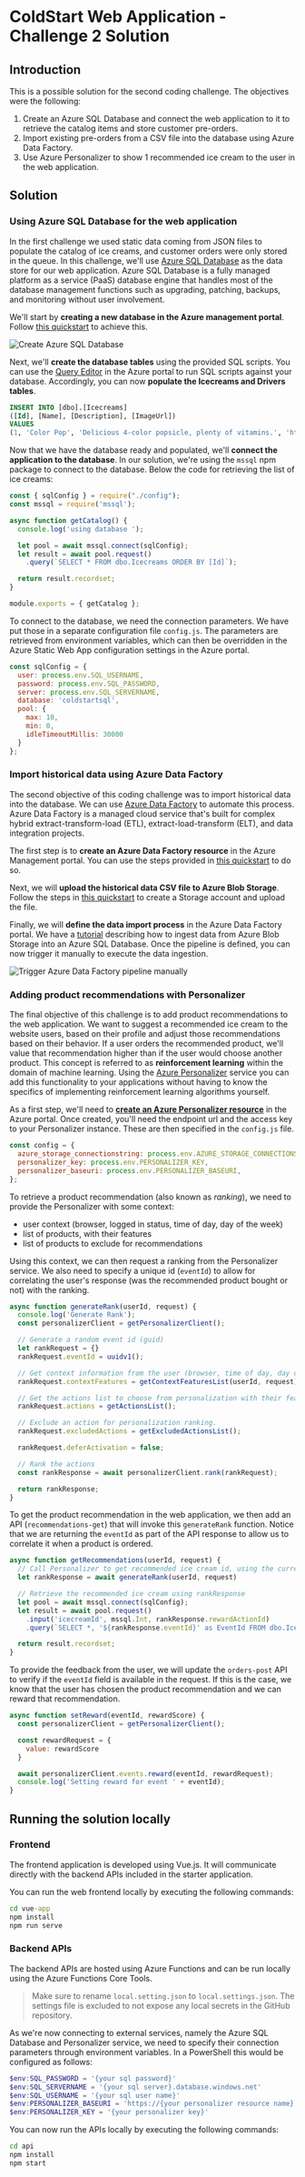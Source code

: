 # ColdStart Web Application - Challenge 2 Solution

## Introduction

This is a possible solution for the second coding challenge. The objectives were the following:

1. Create an Azure SQL Database and connect the web application to it to retrieve the catalog items and store customer pre-orders.
2. Import existing pre-orders from a CSV file into the database using Azure Data Factory.
3. Use Azure Personalizer to show 1 recommended ice cream to the user in the web application.

## Solution

### Using Azure SQL Database for the web application

In the first challenge we used static data coming from JSON files to populate the catalog of ice creams, and customer orders were only stored in the queue. In this challenge, we'll use [Azure SQL Database](https://docs.microsoft.com/en-us/azure/azure-sql/database/sql-database-paas-overview?ocid=aid3027557) as the data store for our web application. Azure SQL Database is a fully managed platform as a service (PaaS) database engine that handles most of the database management functions such as upgrading, patching, backups, and monitoring without user involvement. 

We'll start by **creating a new database in the Azure management portal**. Follow [this quickstart](https://docs.microsoft.com/en-us/azure/azure-sql/database/single-database-create-quickstart?tabs=azure-portal&ocid=aid3027557) to achieve this.

![Create Azure SQL Database](https://docs.microsoft.com/en-us/azure/azure-sql/database/media/single-database-create-quickstart/new-sql-database-basics.png)

Next, we'll **create the database tables** using the provided SQL scripts. You can use the [Query Editor](https://docs.microsoft.com/en-us/azure/azure-sql/database/connect-query-portal?ocid=aid3027557) in the Azure portal to run SQL scripts against your database. Accordingly, you can now **populate the Icecreams and Drivers tables**.

```sql
INSERT INTO [dbo].[Icecreams] 
([Id], [Name], [Description], [ImageUrl]) 
VALUES
(1, 'Color Pop', 'Delicious 4-color popsicle, plenty of vitamins.', 'https://coldstartsa.blob.core.windows.net/web/assets/Icecream1.png')
```

Now that we have the database ready and populated, we'll **connect the application to the database**. In our solution, we're using the `mssql` npm package to connect to the database. Below the code for retrieving the list of ice creams:

```javascript
const { sqlConfig } = require("./config");
const mssql = require('mssql');

async function getCatalog() {
  console.log('using database ');

  let pool = await mssql.connect(sqlConfig);
  let result = await pool.request()
    .query(`SELECT * FROM dbo.Icecreams ORDER BY [Id]`);

  return result.recordset;
}

module.exports = { getCatalog };
```

To connect to the database, we need the connection parameters. We have put those in a separate configuration file `config.js`. The parameters are retrieved from environment variables, which can then be overridden in the Azure Static Web App configuration settings in the Azure portal.

```javascript
const sqlConfig = {
  user: process.env.SQL_USERNAME,
  password: process.env.SQL_PASSWORD,
  server: process.env.SQL_SERVERNAME,
  database: 'coldstartsql',
  pool: {
    max: 10,
    min: 0,
    idleTimeoutMillis: 30000
  }
};
```

### Import historical data using Azure Data Factory

The second objective of this coding challenge was to import historical data into the database. We can use [Azure Data Factory](https://docs.microsoft.com/en-us/azure/data-factory/introduction?ocid=aid3027557) to automate this process. Azure Data Factory is a managed cloud service that's built for complex hybrid extract-transform-load (ETL), extract-load-transform (ELT), and data integration projects.

The first step is to **create an Azure Data Factory resource** in the Azure Management portal. You can use the steps provided in [this quickstart](https://docs.microsoft.com/en-us/azure/data-factory/quickstart-create-data-factory-portal?ocid=aid3027557) to do so.

Next, we will **upload the historical data CSV file to Azure Blob Storage**. Follow the steps in [this quickstart](https://docs.microsoft.com/en-us/azure/storage/blobs/storage-quickstart-blobs-portal?ocid=aid3027557) to create a Storage account and upload the file.

Finally, we will **define the data import process** in the Azure Data Factory portal. We have a [tutorial](https://docs.microsoft.com/en-us/azure/data-factory/tutorial-copy-data-portal?ocid=aid3027557) describing how to ingest data from Azure Blob Storage into an Azure SQL Database. Once the pipeline is defined, you can now trigger it manually to execute the data ingestion.

![Trigger Azure Data Factory pipeline manually](https://docs.microsoft.com/en-us/azure/data-factory/media/tutorial-copy-data-portal/monitor-pipeline-inline-and-expended.png)


### Adding product recommendations with Personalizer

The final objective of this challenge is to add product recommendations to the web application. We want to suggest a recommended ice cream to the website users, based on their profile and adjust those recommendations based on their behavior. If a user orders the recommended product, we'll value that recommendation higher than if the user would choose another product. This concept is referred to as **reinforcement learning** within the domain of machine learning. Using the [Azure Personalizer](https://docs.microsoft.com/en-us/azure/cognitive-services/personalizer/what-is-personalizer?ocid=aid3027557) service you can add this functionality to your applications without having to know the specifics of implementing reinforcement learning algorithms yourself.

As a first step, we'll need to **[create an Azure Personalizer resource](https://ms.portal.azure.com/#create/Microsoft.CognitiveServicesPersonalizer)** in the Azure portal. Once created, you'll need the endpoint url and the access key to your Personalizer instance. These are then specified in the `config.js` file.

```javascript
const config = {
  azure_storage_connectionstring: process.env.AZURE_STORAGE_CONNECTIONSTRING,
  personalizer_key: process.env.PERSONALIZER_KEY,
  personalizer_baseuri: process.env.PERSONALIZER_BASEURI,
};
```

To retrieve a product recommendation (also known as *ranking*), we need to provide the Personalizer with some context:

- user context (browser, logged in status, time of day, day of the week)
- list of products, with their features
- list of products to exclude for recommendations

Using this context, we can then request a ranking from the Personalizer service. We also need to specify a unique id (`eventId`) to allow for correlating the user's response (was the recommended product bought or not) with the ranking.

```javascript
async function generateRank(userId, request) {
  console.log('Generate Rank');
  const personalizerClient = getPersonalizerClient();

  // Generate a random event id (guid)
  let rankRequest = {}
  rankRequest.eventId = uuidv1();

  // Get context information from the user (browser, time of day, day of week, etc.).
  rankRequest.contextFeatures = getContextFeaturesList(userId, request);

  // Get the actions list to choose from personalization with their features.
  rankRequest.actions = getActionsList();

  // Exclude an action for personalization ranking.
  rankRequest.excludedActions = getExcludedActionsList();

  rankRequest.deferActivation = false;

  // Rank the actions
  const rankResponse = await personalizerClient.rank(rankRequest);

  return rankResponse;
}
```

To get the product recommendation in the web application, we then add an API (`recommendations-get`) that will invoke this `generateRank` function. Notice that we are returning the `eventId` as part of the API response to allow us to correlate it when a product is ordered.

```javascript
async function getRecommendations(userId, request) {
  // Call Personalizer to get recommended ice cream id, using the current user context
  let rankResponse = await generateRank(userId, request)

  // Retrieve the recommended ice cream using rankResponse
  let pool = await mssql.connect(sqlConfig);
  let result = await pool.request()
    .input('icecreamId', mssql.Int, rankResponse.rewardActionId)
    .query(`SELECT *, '${rankResponse.eventId}' as EventId FROM dbo.Icecreams WHERE Id = @icecreamId`);

  return result.recordset;
}
```

To provide the feedback from the user, we will update the `orders-post` API to verify if the `eventId` field is available in the request. If this is the case, we know that the user has chosen the product recommendation and we can reward that recommendation.

```javascript
async function setReward(eventId, rewardScore) {
  const personalizerClient = getPersonalizerClient();

  const rewardRequest = {
    value: rewardScore
  }

  await personalizerClient.events.reward(eventId, rewardRequest);
  console.log('Setting reward for event ' + eventId);
}
```


## Running the solution locally

### Frontend

The frontend application is developed using Vue.js. It will communicate directly with the backend APIs included in the starter application.

You can run the web frontend locally by executing the following commands:

```cmd
cd vue-app
npm install
npm run serve
```

### Backend APIs

The backend APIs are hosted using Azure Functions and can be run locally using the Azure Functions Core Tools.

> Make sure to rename `local.setting.json` to `local.settings.json`. The settings file is excluded to not expose any local secrets in the GitHub repository.

As we're now connecting to external services, namely the Azure SQL Database and Personalizer service, we need to specify their connection parameters through environment variables. In a PowerShell this would be configured as follows:

```powershell
$env:SQL_PASSWORD = '{your sql password}'
$env:SQL_SERVERNAME = '{your sql server}.database.windows.net'
$env:SQL_USERNAME = '{your sql user name}'
$env:PERSONALIZER_BASEURI = 'https://{your personalizer resource name}.cognitiveservices.azure.com'
$env:PERSONALIZER_KEY = '{your personalizer key}'
```

You can now run the APIs locally by executing the following commands:

```cmd
cd api
npm install
npm start
```
